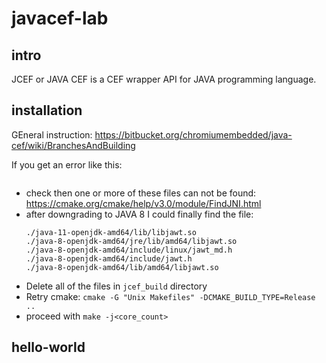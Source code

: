 # javacef-lab

## intro
JCEF or JAVA CEF is a CEF wrapper API for JAVA programming language.

## installation

GEneral instruction: https://bitbucket.org/chromiumembedded/java-cef/wiki/BranchesAndBuilding

If you get an error like this:
```-- Could NOT find JNI (missing: JAVA_INCLUDE_PATH JAVA_INCLUDE_PATH2 JAVA_AWT_INCLUDE_PATH) (Required is at least version "1.7")
```
- check then one or more of these files can not be found: https://cmake.org/cmake/help/v3.0/module/FindJNI.html
- after downgrading to JAVA 8 I could finally find the file:
   ```mindaugas@mindaugas-VirtualBox:/usr/lib/jvm$ find . -name "*jawt*"
   ./java-11-openjdk-amd64/lib/libjawt.so
   ./java-8-openjdk-amd64/jre/lib/amd64/libjawt.so
   ./java-8-openjdk-amd64/include/linux/jawt_md.h
   ./java-8-openjdk-amd64/include/jawt.h
   ./java-8-openjdk-amd64/lib/amd64/libjawt.so
   ```
- Delete all of the files in `jcef_build` directory
- Retry cmake: `cmake -G "Unix Makefiles" -DCMAKE_BUILD_TYPE=Release ..`
- proceed with `make -j<core_count>`

## hello-world
